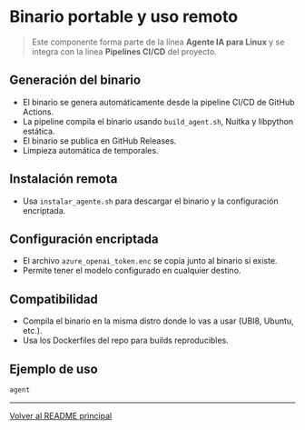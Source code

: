 # Binario portable y uso remoto

> Este componente forma parte de la línea **Agente IA para Linux** y se integra con la línea **Pipelines CI/CD** del proyecto.

## Generación del binario
- El binario se genera automáticamente desde la pipeline CI/CD de GitHub Actions.
- La pipeline compila el binario usando `build_agent.sh`, Nuitka y libpython estática.
- El binario se publica en GitHub Releases.
- Limpieza automática de temporales.

## Instalación remota
- Usa `instalar_agente.sh` para descargar el binario y la configuración encriptada.

## Configuración encriptada
- El archivo `azure_openai_token.enc` se copia junto al binario si existe.
- Permite tener el modelo configurado en cualquier destino.

## Compatibilidad
- Compila el binario en la misma distro donde lo vas a usar (UBI8, Ubuntu, etc.).
- Usa los Dockerfiles del repo para builds reproducibles.

## Ejemplo de uso
```bash
agent
```

---

[Volver al README principal](README.md)
